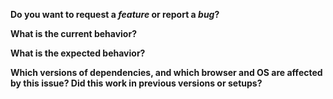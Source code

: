 **Do you want to request a *feature* or report a *bug*?**  


**What is the current behavior?**


**What is the expected behavior?**


**Which versions of dependencies, and which browser and OS are affected by this issue? Did this work in previous versions or setups?**
